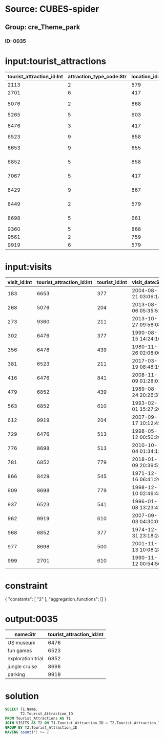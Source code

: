 # Source: CUBES-spider
## Group: cre_Theme_park
### ID: 0035

# input:tourist_attractions

| tourist_attraction_id:Int | attraction_type_code:Str | location_id:Int | how_to_get_there:Str | name:Str | description:Str | opening_hours:Str | other_details:Str |
|---|---|---|---|---|---|---|---|
| 2113 | 2 | 579 | bus | art museum | nan | nan | nan |
| 2701 | 6 | 417 | walk | UK gallery | nan | nan | nan |
| 5076 | 2 | 868 | shuttle | flying elephant | nan | nan | nan |
| 5265 | 5 | 603 | bus | film festival | nan | nan | nan |
| 6476 | 3 | 417 | shuttle | US museum | nan | nan | nan |
| 6523 | 9 | 858 | walk | fun games | nan | nan | nan |
| 6653 | 9 | 655 | walk | history gallery | nan | nan | nan |
| 6852 | 5 | 858 | walk | exploration trial | nan | nan | nan |
| 7067 | 5 | 417 | bus | haunted mansion | nan | nan | nan |
| 8429 | 9 | 867 | walk | presidents hall | nan | nan | nan |
| 8449 | 2 | 579 | bus | impressions de France | nan | nan | nan |
| 8698 | 5 | 661 | bus | jungle cruise | nan | nan | nan |
| 9360 | 5 | 868 | shuttle | fun shops | nan | nan | nan |
| 9561 | 2 | 759 | bus | cafe | nan | nan | nan |
| 9919 | 6 | 579 | shuttle | parking | nan | nan | nan |

# input:visits

| visit_id:Int | tourist_attraction_id:Int | tourist_id:Int | visit_date:Str | visit_details:Str |
|---|---|---|---|---|
| 183 | 6653 | 377 | 2004-08-21 03:06:14 | nan |
| 268 | 5076 | 204 | 2013-08-06 05:35:51 | nan |
| 273 | 9360 | 211 | 2013-10-27 09:56:08 | nan |
| 302 | 6476 | 377 | 1990-08-15 14:24:10 | nan |
| 356 | 6476 | 439 | 1980-11-26 02:08:00 | nan |
| 381 | 6523 | 211 | 2017-03-19 08:48:19 | nan |
| 416 | 6476 | 841 | 2008-11-09 01:28:01 | nan |
| 479 | 6852 | 439 | 1989-08-24 20:26:37 | nan |
| 563 | 6852 | 610 | 1993-02-01 15:27:20 | nan |
| 612 | 9919 | 204 | 2007-09-17 10:12:45 | nan |
| 729 | 6476 | 513 | 1998-05-12 00:50:20 | nan |
| 776 | 8698 | 513 | 2010-10-04 01:34:12 | nan |
| 781 | 6852 | 779 | 2018-01-09 20:39:52 | nan |
| 866 | 8429 | 545 | 1971-12-16 06:41:26 | nan |
| 909 | 8698 | 779 | 1998-12-10 02:46:43 | nan |
| 937 | 6523 | 541 | 1996-01-08 13:23:41 | nan |
| 962 | 9919 | 610 | 2007-09-03 04:30:01 | nan |
| 968 | 6852 | 377 | 1974-12-31 23:18:24 | nan |
| 977 | 8698 | 500 | 2001-11-13 10:08:28 | nan |
| 999 | 2701 | 610 | 1990-11-12 00:54:50 | nan |

# constraint

{
  "constants": [
    "2"
  ],
  "aggregation_functions": []
}

# output:0035

| name:Str | tourist_attraction_id:Int |
|---|---|
| US museum | 6476 |
| fun games | 6523 |
| exploration trial | 6852 |
| jungle cruise | 8698 |
| parking | 9919 |

# solution

```sql
SELECT T1.Name,
       T2.Tourist_Attraction_ID
FROM Tourist_Attractions AS T1
JOIN VISITS AS T2 ON T1.Tourist_Attraction_ID = T2.Tourist_Attraction_ID
GROUP BY T2.Tourist_Attraction_ID
HAVING count(*) >= 2
```
